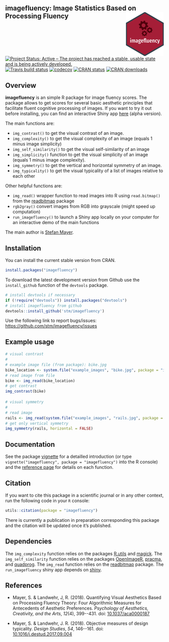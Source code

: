 ## imagefluency: Image Statistics Based on Processing Fluency <img src="man/figures/logo.png" align="right" />

<!-- badges: start -->
[![Project Status: Active – The project has reached a stable, usable state and is being actively developed.](http://www.repostatus.org/badges/latest/active.svg)](http://www.repostatus.org/#active)
[![Travis build status](https://travis-ci.org/stm/imagefluency.svg?branch=master)](https://travis-ci.org/stm/imagefluency)
[![codecov](https://codecov.io/github/stm/imagefluency/branch/master/graphs/badge.svg)](https://codecov.io/github/stm/imagefluency)
[![CRAN status](https://www.r-pkg.org/badges/version/imagefluency)](https://cran.r-project.org/package=imagefluency)
[![CRAN downloads](http://cranlogs.r-pkg.org/badges/imagefluency)](https://cran.r-project.org/package=imagefluency)

  <!-- badges: end -->

## Overview

**imagefluency** is an simple R package for image fluency scores. The
package allows to get scores for several basic aesthetic principles that
facilitate fluent cognitive processing of images. If you want to try it out before installing, you can find an interactive Shiny app [here](http://mayer.shinyapps.io/imagefluency/) (alpha version).
    
The main functions are:

* `img_contrast()`  to get the visual contrast of an image.
* `img_complexity()`  to get the visual complexity of an image (equals
   1 minus image simplicity)
* `img_self_similarity()`  to get the visual self-similarity of an image
* `img_simplicity()`  function to get the visual simplicity of an image (equals
   1 minus image complexity).
* `img_symmetry()`  to get the vertical and horizontal symmetry of an
   image.
* `img_typicality()`  to get the visual typicality of a list of images relative
   to each other

Other helpful functions are:

* `img_read()`  wrapper function to read images into R using `read.bitmap()` from the
  [readbitmap](https://github.com/jefferis/readbitmap) package
* `rgb2gray()`  convert images from RGB into grayscale (might speed up computation)
* `run_imagefluency()`  to launch a Shiny app locally on your computer for an interactive demo of the
   main functions


The main author is [Stefan Mayer](http://github.com/stm/).

## Installation

You can install the current stable version from CRAN.
```r
install.packages("imagefluency")
```

To download the latest development version from Github use the `install_github` function of the `devtools` package.
```r
# install devtools if necessary
if (!require("devtools")) install.packages("devtools")
# install imagefluency from github
devtools::install_github('stm/imagefluency')
```
Use the following link to report bugs/issues: <https://github.com/stm/imagefluency/issues>

## Example usage

```r
# visual contrast
#
# example image file (from package): bike.jpg
bike_location <- system.file("example_images", "bike.jpg", package = "imagefluency")
# read image from file
bike <- img_read(bike_location)
# get contrast
img_contrast(bike)

# visual symmetry
#
# read image
rails <- img_read(system.file("example_images", "rails.jpg", package = "imagefluency"))
# get only vertical symmetry
img_symmetry(rails, horizontal = FALSE)
```

## Documentation

See the package [vignette](https://stm.github.io/imagefluency/articles/imagefluency.html) for a detailled introduction (or type `vignette("imagefluency", package = "imagefluency")` into the R console) and the [reference page](https://stm.github.io/imagefluency/reference/index.html) for details on each function.

## Citation

If you want to cite this package in a scientific journal or in any other
context, run the following code in your `R` console:

``` r
utils::citation(package = "imagefluency")
```
There is currently a publication in preparation corresponding this
package and the citation will be updated once it’s published.


## Dependencies
The `img_complexity` function relies on the packages [R.utils](https://cran.r-project.org/package=R.utils) and [magick](https://github.com/ropensci/magick). The `img_self_similarity` function relies on the packages [OpenImageR](https://github.com/mlampros/OpenImageR), [pracma](https://cran.r-project.org/package=pracma), and [quadprog](https://cran.r-project.org/package=quadprog). The `img_read` function relies on the [readbitmap](https://github.com/jefferis/readbitmap) package. The `run_imagefluency` shiny app depends on [shiny](https://github.com/rstudio/shiny).

## References

* Mayer, S. & Landwehr, J, R. (2018). Quantifying Visual Aesthetics
Based on Processing Fluency Theory: Four Algorithmic Measures for
Antecedents of Aesthetic Preferences. *Psychology of Aesthetics,
Creativity, and the Arts*, *12*(4), 399--431. 
doi: [10.1037/aca0000187](https://doi.org/10.1037/aca0000187)

* Mayer, S. & Landwehr, J. R. (2018). Objective measures of design
typicality. *Design Studies*, *54*, 146--161.
doi: [10.1016/j.destud.2017.09.004](https://doi.org/10.1016/j.destud.2017.09.004)
